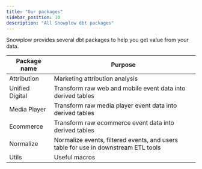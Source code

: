 ```yaml
---
title: "Our packages"
sidebar_position: 10
description: "All Snowplow dbt packages"
---
```


Snowplow provides several dbt packages to help you get value from your data.


| Package name    | Purpose                                                                            |
| --------------- | ---------------------------------------------------------------------------------- |
| Attribution     | Marketing attribution analysis                                                     |
| Unified Digital | Transform raw web and mobile event data into derived tables                        |
| Media Player    | Transform raw media player event data into derived tables                          |
| Ecommerce       | Transform raw ecommerce event data into derived tables                             |
| Normalize       | Normalize events, filtered events, and users table for use in downstream ETL tools |
| Utils           | Useful macros                                                                      |

